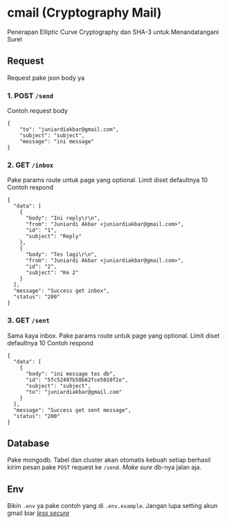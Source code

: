 # cmail (Cryptography Mail)

Penerapan Elliptic Curve Cryptography dan SHA-3 untuk Menandatangani Surel

## Request

Request pake json body ya

### 1. POST `/send`

Contoh request body

```
{
	"to": "juniardiakbar@gmail.com",
	"subject": "subject",
	"message": "ini message"
}
```

### 2. GET `/inbox`

Pake params route untuk page yang optional. Limit diset defaultnya 10
Contoh respond

```
{
  "data": [
    {
      "body": "Ini reply\r\n",
      "from": "Juniardi Akbar <juniardiakbar@gmail.com>",
      "id": "1",
      "subject": "Reply"
    },
    {
      "body": "Tes lagi\r\n",
      "from": "Juniardi Akbar <juniardiakbar@gmail.com>",
      "id": "2",
      "subject": "Ke 2"
    }
  ],
  "message": "Success get inbox",
  "status": "200"
}
```

### 3. GET `/sent`

Sama kaya inbox. Pake params route untuk page yang optional. Limit diset defaultnya 10
Contoh respond

```
{
  "data": [
    {
      "body": "ini message tes db",
      "id": "5fc52497b58b62fce5010f2e",
      "subject": "subject",
      "to": "juniardiakbar@gmail.com"
    }
  ],
  "message": "Success get sent message",
  "status": "200"
}
```

## Database

Pake mongodb. Tabel dan cluster akan otomatis kebuah setiap berhasil kirim pesan pake `POST` request ke `/send`. <i>Make sure</i> db-nya jalan aja.

## Env

Bikin `.env` ya pake contoh yang di `.env.example`. Jangan lupa setting akun gmail biar [<i>less secure</i>](https://support.google.com/a/answer/6260879?hl=en)
